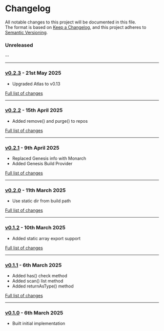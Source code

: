 # Changelog

All notable changes to this project will be documented in this file.<br>
The format is based on [Keep a Changelog](https://keepachangelog.com/en/1.0.0/),
and this project adheres to [Semantic Versioning](https://semver.org/spec/v2.0.0.html).

### Unreleased
--

---

### [v0.2.3](https://github.com/decodelabs/iota/commits/v0.2.3) - 21st May 2025

- Upgraded Atlas to v0.13

[Full list of changes](https://github.com/decodelabs/iota/compare/v0.2.2...v0.2.3)

---

### [v0.2.2](https://github.com/decodelabs/iota/commits/v0.2.2) - 15th April 2025

- Added remove() and purge() to repos

[Full list of changes](https://github.com/decodelabs/iota/compare/v0.2.1...v0.2.2)

---

### [v0.2.1](https://github.com/decodelabs/iota/commits/v0.2.1) - 9th April 2025

- Replaced Genesis info with Monarch
- Added Genesis Build Provider

[Full list of changes](https://github.com/decodelabs/iota/compare/v0.2.0...v0.2.1)

---

### [v0.2.0](https://github.com/decodelabs/iota/commits/v0.2.0) - 11th March 2025

- Use static dir from build path

[Full list of changes](https://github.com/decodelabs/iota/compare/v0.1.2...v0.2.0)

---

### [v0.1.2](https://github.com/decodelabs/iota/commits/v0.1.2) - 10th March 2025

- Added static array export support

[Full list of changes](https://github.com/decodelabs/iota/compare/v0.1.1...v0.1.2)

---

### [v0.1.1](https://github.com/decodelabs/iota/commits/v0.1.1) - 6th March 2025

- Added has() check method
- Added scan() list method
- Added returnAsType() method

[Full list of changes](https://github.com/decodelabs/iota/compare/v0.1.0...v0.1.1)

---

### [v0.1.0](https://github.com/decodelabs/iota/commits/v0.1.0) - 6th March 2025

- Built initial implementation
